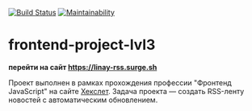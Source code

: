 [![Build Status](https://travis-ci.org/linarsy/frontend-project-lvl3.svg?branch=master)](https://travis-ci.org/linarsy/frontend-project-lvl3)
[![Maintainability](https://api.codeclimate.com/v1/badges/560c837ecdae62e65c6a/maintainability)](https://codeclimate.com/github/linarsy/frontend-project-lvl3/maintainability)

# frontend-project-lvl3
**перейти на сайт https://linay-rss.surge.sh**

Проект выполнен в рамках прохождения профессии "Фронтенд JavaScript" на сайте [Хекслет](https://ru.hexlet.io/).
Задача проекта — создать RSS-ленту новостей с автоматическим обновлением.

